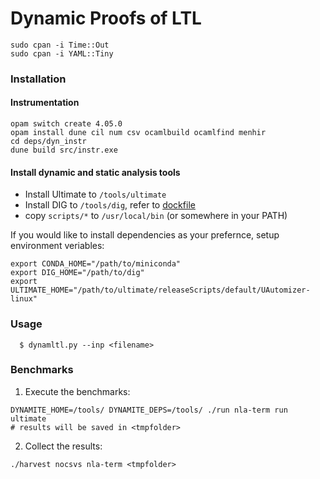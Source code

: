 # Dynamic Proofs of LTL

```
sudo cpan -i Time::Out
sudo cpan -i YAML::Tiny
```

### Installation

#### Instrumentation

```
opam switch create 4.05.0
opam install dune cil num csv ocamlbuild ocamlfind menhir
cd deps/dyn_instr
dune build src/instr.exe
```

#### Install dynamic and static analysis tools

 * Install Ultimate to `/tools/ultimate`
 * Install DIG to `/tools/dig`, refer to [dockfile](https://github.com/dynaroars/dig/blob/4ee9b94ed1117db312cb5eeb305c710809e0a7f8/Dockerfile)  
 * copy `scripts/*` to `/usr/local/bin` (or somewhere in your PATH)

If you would like to install dependencies as your prefernce, setup environment veriables:

```
export CONDA_HOME="/path/to/miniconda"
export DIG_HOME="/path/to/dig"
export ULTIMATE_HOME="/path/to/ultimate/releaseScripts/default/UAutomizer-linux"

```

### Usage


```
  $ dynamltl.py --inp <filename> 
```

### Benchmarks

1. Execute the benchmarks:
```
DYNAMITE_HOME=/tools/ DYNAMITE_DEPS=/tools/ ./run nla-term run ultimate
# results will be saved in <tmpfolder>
```
2. Collect the results:
```
./harvest nocsvs nla-term <tmpfolder>
```
